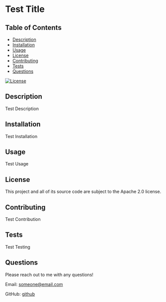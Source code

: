 # Test Title

## Table of Contents
  * [Description](#description)
  * [Installation](#installation)
  * [Usage](#usage)
  * [License](#license)
  * [Contributing](#contributing)
  * [Tests](#tests)
  * [Questions](#questions)

[![License](https://img.shields.io/badge/License-Apache%202.0-blue.svg)](https://opensource.org/licenses/Apache-2.0)

## Description
Test Description

## Installation
Test Installation

## Usage
Test Usage

## License
This project and all of its source code are subject to the Apache 2.0 license.

## Contributing
Test Contribution

## Tests
Test Testing

## Questions
Please reach out to me with any questions!

Email: someone@email.com

GitHub: [github](http://github.com/github)

